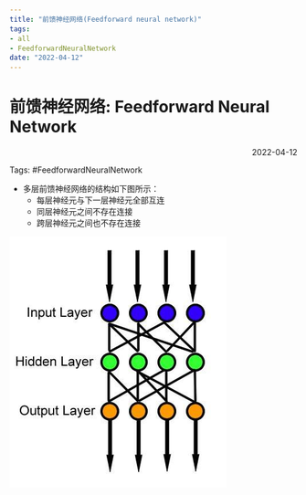 ```yaml
---
title: "前馈神经网络(Feedforward neural network)"
tags:
- all
- FeedforwardNeuralNetwork
date: "2022-04-12"
---
```

# 前馈神经网络: Feedforward Neural Network

<div align="right"> 2022-04-12</div>

Tags: #FeedforwardNeuralNetwork

- 多层前馈神经网络的结构如下图所示： 
	- 每层神经元与下一层神经元全部互连 
	- 同层神经元之间不存在连接 
	- 跨层神经元之间也不存在连接

![](notes/2022/2022.4/assets/img_2022-10-15.jpg)

